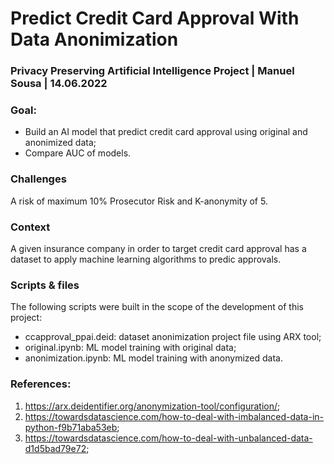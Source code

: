 # Predict Credit Card Approval With Data Anonimization
### Privacy Preserving Artificial Intelligence Project | Manuel Sousa | 14.06.2022

### Goal: 
* Build an AI model that predict credit card approval using original and anonimized data;
* Compare AUC of models.

### Challenges
A risk of maximum 10% Prosecutor Risk and K-anonymity of 5.

### Context
A given insurance company in order to target credit card approval has a dataset to apply machine learning algorithms to predic approvals.

### Scripts & files
The following scripts were built in the scope of the development of this project:
* ccapproval_ppai.deid: dataset anonimization project file using ARX tool;
* original.ipynb: ML model training with original data;
* anonimization.ipynb: ML model training with anonymized data.

### References:
1. https://arx.deidentifier.org/anonymization-tool/configuration/;
2. https://towardsdatascience.com/how-to-deal-with-imbalanced-data-in-python-f9b71aba53eb;
3. https://towardsdatascience.com/how-to-deal-with-unbalanced-data-d1d5bad79e72;

